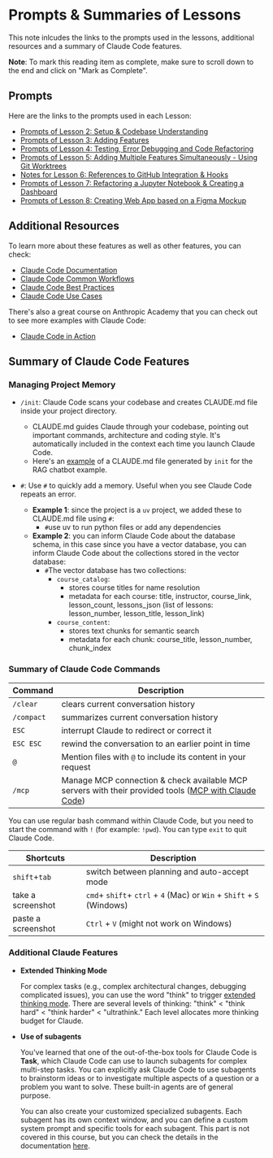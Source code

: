 # Prompts & Summaries of Lessons

This note inlcudes the links to the prompts used in the lessons, additional resources and a summary of Claude Code features. 

**Note**: To mark this reading item as complete, make sure to scroll down to the end and click on "Mark as Complete".


## Prompts 

Here are the links to the prompts used in each Lesson:
- [Prompts of Lesson 2: Setup & Codebase Understanding](https://github.com/https-deeplearning-ai/sc-claude-code-files/blob/main/reading_notes/L2_notes.md)
- [Prompts of Lesson 3: Adding Features](https://github.com/https-deeplearning-ai/sc-claude-code-files/blob/main/reading_notes/L3_notes.md)
- [Prompts of Lesson 4: Testing, Error Debugging and Code Refactoring](https://github.com/https-deeplearning-ai/sc-claude-code-files/blob/main/reading_notes/L4_notes.md)
- [Prompts of Lesson 5: Adding Multiple Features Simultaneously - Using Git Worktrees](https://github.com/https-deeplearning-ai/sc-claude-code-files/blob/main/reading_notes/L5_notes.md)
- [Notes for Lesson 6: References to GitHub Integration & Hooks](https://github.com/https-deeplearning-ai/sc-claude-code-files/blob/main/reading_notes/L6_notes.md)
- [Prompts of Lesson 7: Refactoring a Jupyter Notebook & Creating a Dashboard](https://github.com/https-deeplearning-ai/sc-claude-code-files/blob/main/reading_notes/L7_notes.md)
- [Prompts of Lesson 8: Creating Web App based on a Figma Mockup](https://github.com/https-deeplearning-ai/sc-claude-code-files/blob/main/reading_notes/L8_notes.md)


## Additional Resources

To learn more about these features as well as other features, you can check: 
- [Claude Code Documentation](https://docs.anthropic.com/en/docs/claude-code/overview)
- [Claude Code Common Workflows](https://docs.anthropic.com/en/docs/claude-code/common-workflows)
- [Claude Code Best Practices](https://www.anthropic.com/engineering/claude-code-best-practices)
- [Claude Code Use Cases](https://www.anthropic.com/news/how-anthropic-teams-use-claude-code)

There's also a great course on Anthropic Academy that you can check out to see more examples with Claude Code:
- [Claude Code in Action](https://anthropic.skilljar.com/claude-code-in-action)

## Summary of Claude Code Features

### Managing Project Memory
- `/init`: Claude Code scans your codebase and creates CLAUDE.md file inside your project directory.
    -  CLAUDE.md guides Claude through your codebase, pointing out important commands, architecture and coding style. It's automatically included in the context each time you launch Claude Code.
    - Here's an [example](https://github.com/https-deeplearning-ai/ragchatbot-codebase/blob/main/CLAUDE.md) of a CLAUDE.md file generated by `init` for the RAG chatbot example.

- `#`: Use `#` to quickly add a memory. Useful when you see Claude Code repeats an error.
    - **Example 1**: since the project is a `uv` project, we added these to CLAUDE.md file using `#`:
        - `#`use uv to run python files or add any dependencies
    - **Example 2**: you can inform Claude Code about the database schema, in this case since you have a vector database, you can inform Claude Code about the collections stored in the vector database:
        - `#`The vector database has two collections:
            - `course_catalog`:
                - stores course titles for name resolution
                - metadata for each course: title, instructor, course_link, lesson_count, lessons_json (list of lessons: lesson_number, lesson_title, lesson_link)
            - `course_content`:
                - stores text chunks for semantic search
                - metadata for each chunk: course_title, lesson_number, chunk_index

### Summary of Claude Code Commands

| Command | Description |
|---------|-------------|
| `/clear` | clears current conversation history |
| `/compact` | summarizes current conversation history |
| `ESC` | interrupt Claude to redirect or correct it |
| `ESC ESC` | rewind the conversation to an earlier point in time |
| `@` | Mention files with `@` to include its content in your request|
| `/mcp` | Manage MCP connection & check available MCP servers with their provided tools ([MCP with Claude Code](https://docs.anthropic.com/en/docs/claude-code/mcp))|

You can use regular bash command within Claude Code, but you need to start the command with `!` (for example: `!pwd`). You can type `exit` to quit Claude Code. 

| Shortcuts | Description |
|---------|-------------|
| `shift`+`tab` | switch between planning and auto-accept mode |
| take a screenshot|  `cmd`+ `shift`+ `ctrl` + `4` (Mac) or `Win` + `Shift` + `S` (Windows) |
|paste a screenshot |  `Ctrl` + `V` (might not work on Windows)|

### Additional Claude Features

- **Extended Thinking Mode**

   For complex tasks (e.g., complex architectural changes, debugging complicated issues), you can use the word "think" to trigger [extended thinking mode](https://docs.anthropic.com/en/docs/claude-code/common-workflows#use-extended-thinking). There are several levels of thinking: "think" < "think hard" < "think harder" < "ultrathink." Each level allocates more thinking budget for Claude.

- **Use of subagents**

   You've learned that one of the out-of-the-box tools for Claude Code is **Task**, which Claude Code can use to launch subagents for complex multi-step tasks. You can explicitly ask Claude Code to use subagents to brainstorm ideas or to investigate multiple aspects of a question or a problem you want to solve. These built-in agents are of general purpose. 

   You can also create your customized specialized subagents. Each subagent has its own context window, and you can define a custom system prompt and specific tools for each subagent. This part is not covered in this course, but you can check the details in the documentation [here](https://docs.anthropic.com/en/docs/claude-code/sub-agents).  
